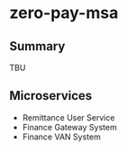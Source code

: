 # zero-pay-msa

## Summary
TBU

## Microservices
* Remittance User Service
* Finance Gateway System
* Finance VAN System

